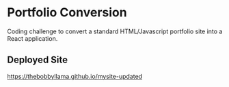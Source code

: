 # Portfolio Conversion

Coding challenge to convert a standard HTML/Javascript portfolio site into a React application.

## Deployed Site

https://thebobbyllama.github.io/mysite-updated
